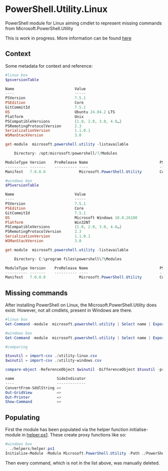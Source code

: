 # PowerShell.Utility.Linux

PowerShell module for Linux aiming cmdlet to represent missing commands from Microsoft.PowerShell.Utility

This is work in progress. More information can be found [here](https://peppekerstens.github.io/linux-command-wrapping-part-1/)

## Context

Some metadata for context and reference:

```powershell
#linux box
$psversionTable

Name                           Value
----                           -----
PSVersion                      7.5.1
PSEdition                      Core
GitCommitId                    7.5.1
OS                             Ubuntu 24.04.2 LTS
Platform                       Unix
PSCompatibleVersions           {1.0, 2.0, 3.0, 4.0…}
PSRemotingProtocolVersion      2.3
SerializationVersion           1.1.0.1
WSManStackVersion              3.0

get-module  microsoft.powershell.utility -listavailable

    Directory: /opt/microsoft/powershell/7/Modules

ModuleType Version    PreRelease Name                                PSEdition ExportedCommands
---------- -------    ---------- ----                                --------- ----------------
Manifest   7.0.0.0               Microsoft.PowerShell.Utility        Core      {Export-Alias, Get-Alias, Impor…
```


```powershell
#windows box
$PSversionTable

Name                           Value
----                           -----
PSVersion                      7.5.1
PSEdition                      Core
GitCommitId                    7.5.1
OS                             Microsoft Windows 10.0.26100
Platform                       Win32NT
PSCompatibleVersions           {1.0, 2.0, 3.0, 4.0…}
PSRemotingProtocolVersion      2.3
SerializationVersion           1.1.0.1
WSManStackVersion              3.0

get-module  microsoft.powershell.utility -listavailable

    Directory: C:\program files\powershell\7\Modules

ModuleType Version    PreRelease Name                                PSEdition ExportedCommands
---------- -------    ---------- ----                                --------- ----------------
Manifest   7.0.0.0               Microsoft.PowerShell.Utility        Core      {Export-Alias, Get-Alias, Import-Alias,…
```

## Missing commands

After installing PowerShell on Linux, the Microsoft.PowerShell.Utility does exist. However, not all cmdlets, present in Windows are there.

```powershell
#linux box
Get-Command -module  microsoft.powershell.utility | Select name | Export-Csv ./utility-linux.csv
```

```powershell
#windows box
Get-Command -module  microsoft.powershell.utility | Select name | Export-Csv ./utility-windows.csv
```

```powershell
#comparing

$tuxutil = import-csv ./utility-linux.csv
$winutil = import-csv ./utility-windows.csv

compare-object -ReferenceObject $winutil -DifferenceObject $tuxutil -property name

name                   SideIndicator
----                   -------------
ConvertFrom-SddlString =>
Out-GridView           =>
Out-Printer            =>
Show-Command           =>
```

## Populating

First the module has been populated via the helper function initialise-module in [helper.ps1](./Helpers/helper.ps1). These create proxy functions like so:

```powershell
#windows box
. ./helpers/helper.ps1
Initialize-Module -Module Microsoft.PowerShell.Utility -Path ./PowerShell.Utility.Linux
```

Then every command, which is not in the list above, was manually deleted. 